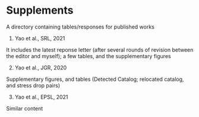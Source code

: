 # Supplements
A directory containing tables/responses for published works

1. Yao et al., SRL, 2021

It includes the latest reponse letter (after several rounds of revision between the editor and myself); 
a few tables, and the supplementary figures 

2. Yao et al., JGR, 2020

Supplementary figures, and tables (Detected Catalog; relocated catalog, and stress drop pairs)

3. Yao et al., EPSL, 2021

Similar content
